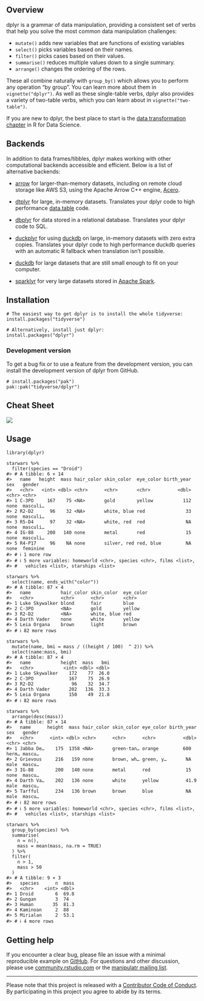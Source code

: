 ## Overview

dplyr is a grammar of data manipulation, providing a consistent set of verbs that help you solve the most common data manipulation challenges:

- `mutate()` adds new variables that are functions of existing variables
- `select()` picks variables based on their names.
- `filter()` picks cases based on their values.
- `summarise()` reduces multiple values down to a single summary.
- `arrange()` changes the ordering of the rows.

These all combine naturally with `group_by()` which allows you to perform any operation “by group”. You can learn more about them in `vignette("dplyr")`. As well as these single-table verbs, dplyr also provides a variety of two-table verbs, which you can learn about in `vignette("two-table")`.

If you are new to dplyr, the best place to start is the [data transformation chapter](https://r4ds.hadley.nz/data-transform) in R for Data Science.

## Backends

In addition to data frames/tibbles, dplyr makes working with other computational backends accessible and efficient. Below is a list of alternative backends:

- [arrow](https://arrow.apache.org/docs/r/) for larger-than-memory datasets, including on remote cloud storage like AWS S3, using the Apache Arrow C++ engine, [Acero](https://arrow.apache.org/docs/cpp/streaming_execution.html).
    
- [dtplyr](https://dtplyr.tidyverse.org/) for large, in-memory datasets. Translates your dplyr code to high performance [data.table](https://rdatatable.gitlab.io/data.table/) code.
    
- [dbplyr](https://dbplyr.tidyverse.org/) for data stored in a relational database. Translates your dplyr code to SQL.
    
- [duckplyr](https://duckdblabs.github.io/duckplyr/) for using [duckdb](https://duckdb.org) on large, in-memory datasets with zero extra copies. Translates your dplyr code to high performance duckdb queries with an automatic R fallback when translation isn’t possible.
    
- [duckdb](https://duckdb.org/docs/api/r) for large datasets that are still small enough to fit on your computer.
    
- [sparklyr](https://spark.rstudio.com) for very large datasets stored in [Apache Spark](https://spark.apache.org).
    

## Installation

```
# The easiest way to get dplyr is to install the whole tidyverse:
install.packages("tidyverse")

# Alternatively, install just dplyr:
install.packages("dplyr")
```

### Development version

To get a bug fix or to use a feature from the development version, you can install the development version of dplyr from GitHub.

```
# install.packages("pak")
pak::pak("tidyverse/dplyr")
```

## Cheat Sheet

[![](https://raw.githubusercontent.com/rstudio/cheatsheets/main/pngs/thumbnails/data-transformation-cheatsheet-thumbs.png)](https://github.com/rstudio/cheatsheets/blob/main/data-transformation.pdf)

## Usage

```
library(dplyr)

starwars %>% 
  filter(species == "Droid")
#> # A tibble: 6 × 14
#>   name   height  mass hair_color skin_color  eye_color birth_year sex   gender  
#>   <chr>   <int> <dbl> <chr>      <chr>       <chr>          <dbl> <chr> <chr>   
#> 1 C-3PO     167    75 <NA>       gold        yellow           112 none  masculi…
#> 2 R2-D2      96    32 <NA>       white, blue red               33 none  masculi…
#> 3 R5-D4      97    32 <NA>       white, red  red               NA none  masculi…
#> 4 IG-88     200   140 none       metal       red               15 none  masculi…
#> 5 R4-P17     96    NA none       silver, red red, blue         NA none  feminine
#> # ℹ 1 more row
#> # ℹ 5 more variables: homeworld <chr>, species <chr>, films <list>,
#> #   vehicles <list>, starships <list>

starwars %>% 
  select(name, ends_with("color"))
#> # A tibble: 87 × 4
#>   name           hair_color skin_color  eye_color
#>   <chr>          <chr>      <chr>       <chr>    
#> 1 Luke Skywalker blond      fair        blue     
#> 2 C-3PO          <NA>       gold        yellow   
#> 3 R2-D2          <NA>       white, blue red      
#> 4 Darth Vader    none       white       yellow   
#> 5 Leia Organa    brown      light       brown    
#> # ℹ 82 more rows

starwars %>% 
  mutate(name, bmi = mass / ((height / 100)  ^ 2)) %>%
  select(name:mass, bmi)
#> # A tibble: 87 × 4
#>   name           height  mass   bmi
#>   <chr>           <int> <dbl> <dbl>
#> 1 Luke Skywalker    172    77  26.0
#> 2 C-3PO             167    75  26.9
#> 3 R2-D2              96    32  34.7
#> 4 Darth Vader       202   136  33.3
#> 5 Leia Organa       150    49  21.8
#> # ℹ 82 more rows

starwars %>% 
  arrange(desc(mass))
#> # A tibble: 87 × 14
#>   name      height  mass hair_color skin_color eye_color birth_year sex   gender
#>   <chr>      <int> <dbl> <chr>      <chr>      <chr>          <dbl> <chr> <chr> 
#> 1 Jabba De…    175  1358 <NA>       green-tan… orange         600   herm… mascu…
#> 2 Grievous     216   159 none       brown, wh… green, y…       NA   male  mascu…
#> 3 IG-88        200   140 none       metal      red             15   none  mascu…
#> 4 Darth Va…    202   136 none       white      yellow          41.9 male  mascu…
#> 5 Tarfful      234   136 brown      brown      blue            NA   male  mascu…
#> # ℹ 82 more rows
#> # ℹ 5 more variables: homeworld <chr>, species <chr>, films <list>,
#> #   vehicles <list>, starships <list>

starwars %>%
  group_by(species) %>%
  summarise(
    n = n(),
    mass = mean(mass, na.rm = TRUE)
  ) %>%
  filter(
    n > 1,
    mass > 50
  )
#> # A tibble: 9 × 3
#>   species      n  mass
#>   <chr>    <int> <dbl>
#> 1 Droid        6  69.8
#> 2 Gungan       3  74  
#> 3 Human       35  81.3
#> 4 Kaminoan     2  88  
#> 5 Mirialan     2  53.1
#> # ℹ 4 more rows
```

## Getting help

If you encounter a clear bug, please file an issue with a minimal reproducible example on [GitHub](https://github.com/tidyverse/dplyr/issues). For questions and other discussion, please use [community.rstudio.com](https://community.rstudio.com/) or the [manipulatr mailing list](https://groups.google.com/d/forum/manipulatr).

---

Please note that this project is released with a [Contributor Code of Conduct](https://dplyr.tidyverse.org/CODE_OF_CONDUCT). By participating in this project you agree to abide by its terms.